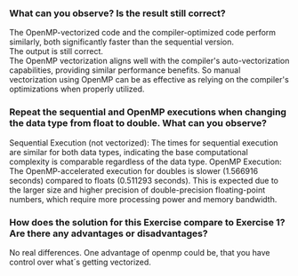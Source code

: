 ### What can you observe? Is the result still correct?

The OpenMP-vectorized code and the compiler-optimized code perform similarly, both significantly faster than the sequential version.\
The output is still correct. \
The OpenMP vectorization aligns well with the compiler's auto-vectorization capabilities, providing similar performance benefits. So manual vectorization using OpenMP can be as effective as relying on the compiler's optimizations when properly utilized.

### Repeat the sequential and OpenMP executions when changing the data type from float to double. What can you observe?
Sequential Execution (not vectorized): The times for sequential execution are similar for both data types, indicating the base computational complexity is comparable regardless of the data type.
OpenMP Execution: The OpenMP-accelerated execution for doubles is slower (1.566916 seconds) compared to floats (0.511293 seconds). This is expected due to the larger size and higher precision of double-precision floating-point numbers, which require more processing power and memory bandwidth.

### How does the solution for this Exercise compare to Exercise 1? Are there any advantages or disadvantages?
No real differences. 
One advantage of openmp could be, that you have control over what´s getting vectorized.